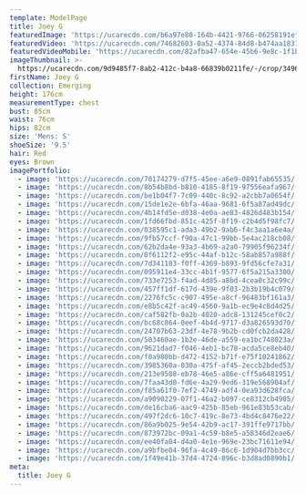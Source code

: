 ```yaml
---
template: ModelPage
title: Joey G
featuredImage: 'https://ucarecdn.com/b6a97e80-164b-4421-9766-06258191ef5e/'
featuredVideo: 'https://ucarecdn.com/74682603-0a52-4374-84d8-b474aa18317f/'
featuredVideoMobile: 'https://ucarecdn.com/82afba47-654e-45b6-9e8c-1f1b81a7d847/'
imageThumbnail: >-
  https://ucarecdn.com/9d9485f7-8ab2-412c-b4a8-66839b0211fe/-/crop/3496x4088/418,300/-/preview/
firstName: Joey G
collection: Emerging
height: 176cm
measurementType: chest
bust: 85cm
waist: 76cm
hips: 82cm
size: 'Mens: S'
shoeSize: '9.5'
hair: Red
eyes: Brown
imagePortfolio:
  - image: 'https://ucarecdn.com/70174279-d7f5-45ee-a6e9-0891fab65535/'
  - image: 'https://ucarecdn.com/8b54b8bd-b810-4185-8f19-97556eafa967/'
  - image: 'https://ucarecdn.com/be1b04f7-7c09-440c-8c92-a2cbb7a0654f/'
  - image: 'https://ucarecdn.com/15de1e2e-6bfa-46aa-9681-6f5a87ad49dc/'
  - image: 'https://ucarecdn.com/4b14fd5e-d038-4e0a-ae83-4826d483b154/'
  - image: 'https://ucarecdn.com/1fd66fbd-851c-425f-8f19-c2b4d5f98fc7/'
  - image: 'https://ucarecdn.com/038595c1-ada3-49b2-9ab6-f4c3aa1a6e4a/'
  - image: 'https://ucarecdn.com/9fb57ccf-f90a-47c1-99bb-5e4ac218cb08/'
  - image: 'https://ucarecdn.com/62b2da4e-93a3-4b69-a2a0-79905f96234f/'
  - image: 'https://ucarecdn.com/0f6112f2-e95c-44af-b12c-58ab857a988f/'
  - image: 'https://ucarecdn.com/7d341183-f0ff-4369-b893-9fd56cfe7a31/'
  - image: 'https://ucarecdn.com/095911e4-33cc-4b1f-9577-6f5a215a3300/'
  - image: 'https://ucarecdn.com/733e7253-f4ad-4d85-a8bd-4cea0c32c99c/'
  - image: 'https://ucarecdn.com/457ff1df-617d-439e-9f03-2b3b19b4c079/'
  - image: 'https://ucarecdn.com/2276fc5c-c907-495e-a8cf-96483bf161a3/'
  - image: 'https://ucarecdn.com/e8b5c42f-ac49-4560-9a1b-ec9e4c8d4d25/'
  - image: 'https://ucarecdn.com/caf582fb-0a2b-4020-adc8-131245cef0c2/'
  - image: 'https://ucarecdn.com/bc68c864-0eef-4b4d-9717-d3a826593d70/'
  - image: 'https://ucarecdn.com/24707b63-23df-4e78-9b2b-cd0fcb2da428/'
  - image: 'https://ucarecdn.com/503460ae-1b2e-46de-a559-ea1bc748023a/'
  - image: 'https://ucarecdn.com/9621dad7-f046-4eb1-bc78-acda5ce8eb40/'
  - image: 'https://ucarecdn.com/f0a980bb-d472-4152-b71f-e75f10241862/'
  - image: 'https://ucarecdn.com/3985360a-030a-475f-af45-2eccb2bded53/'
  - image: 'https://ucarecdn.com/213e9508-eb78-46e5-a86e-cff5a6481951/'
  - image: 'https://ucarecdn.com/7faa43d0-fd6e-4a29-9ed6-319e568904af/'
  - image: 'https://ucarecdn.com/f85a61f0-7ef2-4749-adf4-0ea93d628fca/'
  - image: 'https://ucarecdn.com/a9090229-07f1-46a2-b097-ce8312cb4905/'
  - image: 'https://ucarecdn.com/de16cba6-aac9-425b-85eb-961e83b53cab/'
  - image: 'https://ucarecdn.com/497f2dc6-10c7-419c-8e73-4bd4c8476e22/'
  - image: 'https://ucarecdn.com/86a9b025-9e54-42b9-ac17-391ffe9717bb/'
  - image: 'https://ucarecdn.com/873972bc-09a1-4c59-b8e5-a58346d2eae6/'
  - image: 'https://ucarecdn.com/ee40fa04-d4a0-4e1e-969e-23bc71611e94/'
  - image: 'https://ucarecdn.com/a9bfbe04-96fa-4c49-86c6-1d904d7bb3cc/'
  - image: 'https://ucarecdn.com/1f49e41b-37d4-4724-896c-b3d8ad0890b1/'
meta:
  title: Joey G
---
```


